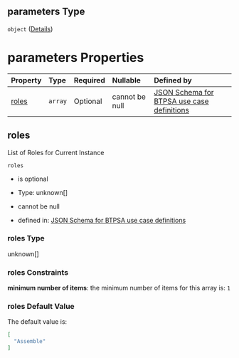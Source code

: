 ## parameters Type

`object` ([Details](btpsa-usecase-properties-services-items-allof-1-then-allof-26-then-allof-1-then-properties-parameters.md))

# parameters Properties

| Property        | Type    | Required | Nullable       | Defined by                                                                                                                                                                                                                                                                                    |
| :-------------- | :------ | :------- | :------------- | :-------------------------------------------------------------------------------------------------------------------------------------------------------------------------------------------------------------------------------------------------------------------------------------------- |
| [roles](#roles) | `array` | Optional | cannot be null | [JSON Schema for BTPSA use case definitions](btpsa-usecase-properties-services-items-allof-1-then-allof-26-then-allof-1-then-properties-parameters-properties-roles.md "undefined#/properties/services/items/allOf/1/then/allOf/26/then/allOf/1/then/properties/parameters/properties/roles") |

## roles

List of Roles for Current Instance

`roles`

*   is optional

*   Type: unknown\[]

*   cannot be null

*   defined in: [JSON Schema for BTPSA use case definitions](btpsa-usecase-properties-services-items-allof-1-then-allof-26-then-allof-1-then-properties-parameters-properties-roles.md "undefined#/properties/services/items/allOf/1/then/allOf/26/then/allOf/1/then/properties/parameters/properties/roles")

### roles Type

unknown\[]

### roles Constraints

**minimum number of items**: the minimum number of items for this array is: `1`

### roles Default Value

The default value is:

```json
[
  "Assemble"
]
```
